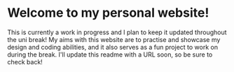 # Welcome to my personal website!

This is currently a work in progress and I plan to keep it updated throughout the uni break! My aims with this website are to practise and showcase my design and coding abilities, and it also serves as a fun project to work on during the break. I'll update this readme with a URL soon, so be sure to check back!